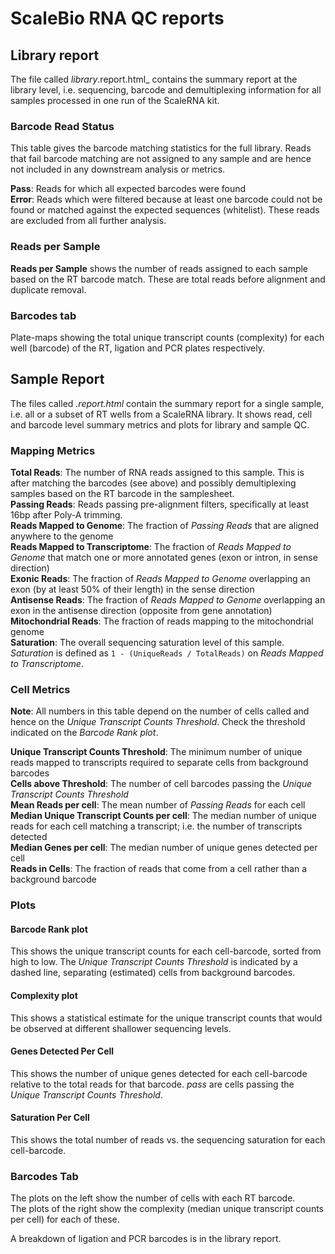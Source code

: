 # ScaleBio RNA QC reports

## Library report
The file called _library_<LibraryName>.report.html_ contains the summary report at the library level, i.e. sequencing, barcode and demultiplexing information for all samples processed in one run of the ScaleRNA kit.

### Barcode Read Status
This table gives the barcode matching statistics for the full library. Reads that fail barcode matching are not assigned to any sample and are hence not included in any downstream analysis or metrics.
 
**Pass**: Reads for which all expected barcodes were found \
**Error**: Reads which were filtered because at least one barcode could not be found or matched against the expected sequences (whitelist). These reads are excluded from all further analysis.
  
### Reads per Sample
**Reads per Sample** shows the number of reads assigned to each sample based on the RT barcode match. These are total reads before alignment and duplicate removal.


### Barcodes tab
Plate-maps showing the total unique transcript counts (complexity) for each well (barcode) of the RT, ligation and PCR plates respectively.


## Sample Report
The files called _<SampleName>.report.html_ contain the summary report for a single sample, i.e. all or a subset of RT wells from a ScaleRNA library. It shows read, cell and barcode level summary metrics and plots for library and sample QC.

### Mapping Metrics
**Total Reads**: The number of RNA reads assigned to this sample. This is after matching the barcodes (see above) and possibly demultiplexing samples based on the RT barcode in the samplesheet. \
**Passing Reads**: Reads passing pre-alignment filters, specifically at least 16bp after Poly-A trimming. \
**Reads Mapped to Genome**: The fraction of _Passing Reads_ that are aligned anywhere to the genome \
**Reads Mapped to Transcriptome**: The fraction of _Reads Mapped to Genome_ that match one or more annotated genes (exon or intron, in sense direction) \
**Exonic Reads**: The fraction of _Reads Mapped to Genome_ overlapping an exon (by at least 50% of their length) in the sense direction \
**Antisense Reads**: The fraction of _Reads Mapped to Genome_ overlapping an exon in the antisense direction (opposite from gene annotation) \
**Mitochondrial Reads**: The fraction of reads mapping to the mitochondrial genome \
**Saturation**: The overall sequencing saturation level of this sample. _Saturation_ is defined as `1 - (UniqueReads / TotalReads)` on _Reads Mapped to Transcriptome_.


### Cell Metrics
**Note**: All numbers in this table depend on the number of cells called and hence on the _Unique Transcript Counts Threshold_. Check the threshold indicated on the _Barcode Rank plot_.

**Unique Transcript Counts Threshold**: The minimum number of unique reads mapped to transcripts required to separate cells from background barcodes \
**Cells above Threshold**: The number of cell barcodes passing the _Unique Transcript Counts Threshold_ \
**Mean Reads per cell**: The mean number of _Passing Reads_ for each cell \
**Median Unique Transcript Counts per cell**: The median number of unique reads for each cell matching a transcript; i.e. the number of transcripts detected \
**Median Genes per cell**: The median number of unique genes detected per cell \
**Reads in Cells**: The fraction of reads that come from a cell rather than a background barcode


### Plots
#### Barcode Rank plot
This shows the unique transcript counts for each cell-barcode, sorted from high to low. The _Unique Transcript Counts Threshold_ is indicated by a dashed line, separating (estimated) cells from background barcodes.

#### Complexity plot
This shows a statistical estimate for the unique transcript counts that would be observed at different shallower sequencing levels.

#### Genes Detected Per Cell
This shows the number of unique genes detected for each cell-barcode relative to the total reads for that barcode. _pass_ are cells passing the _Unique Transcript Counts Threshold_.

#### Saturation Per Cell
This shows the total number of reads vs. the sequencing saturation for each cell-barcode.

### Barcodes Tab
The plots on the left show the number of cells with each RT barcode. \
The plots of the right show the complexity (median unique transcript counts per cell) for each of these.

A breakdown of ligation and PCR barcodes is in the library report.
